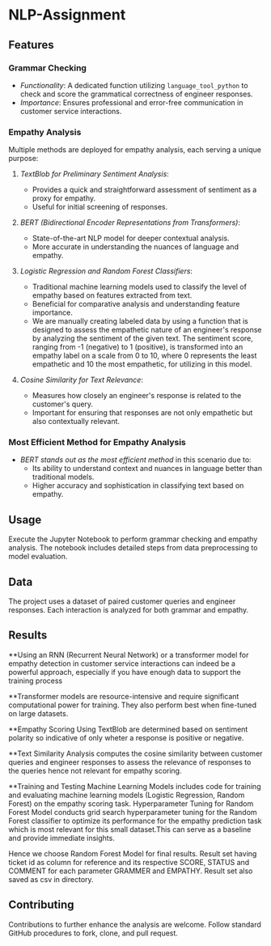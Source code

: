 # NLP-Assignment


## Features

### Grammar Checking
- *Functionality*: A dedicated function utilizing `language_tool_python` to check and score the grammatical correctness of engineer responses.
- *Importance*: Ensures professional and error-free communication in customer service interactions.

### Empathy Analysis
Multiple methods are deployed for empathy analysis, each serving a unique purpose:

1. *TextBlob for Preliminary Sentiment Analysis*: 
   - Provides a quick and straightforward assessment of sentiment as a proxy for empathy.
   - Useful for initial screening of responses.

2. *BERT (Bidirectional Encoder Representations from Transformers)*: 
   - State-of-the-art NLP model for deeper contextual analysis.
   - More accurate in understanding the nuances of language and empathy.

3. *Logistic Regression and Random Forest Classifiers*:
   - Traditional machine learning models used to classify the level of empathy based on features extracted from text.
   - Beneficial for comparative analysis and understanding feature importance.
   - We are manually creating labeled data by using a function that is designed to assess the empathetic nature of an            engineer's response by analyzing the sentiment of the given text. The sentiment score, ranging from -1 (negative) to 1       (positive), is transformed into  an empathy label on a scale from 0 to 10, where 0 represents the least empathetic and       10 the most empathetic, for utilizing in this model.

4. *Cosine Similarity for Text Relevance*:
   - Measures how closely an engineer's response is related to the customer's query.
   - Important for ensuring that responses are not only empathetic but also contextually relevant.

### Most Efficient Method for Empathy Analysis
- *BERT stands out as the most efficient method* in this scenario due to:
   - Its ability to understand context and nuances in language better than traditional models.
   - Higher accuracy and sophistication in classifying text based on empathy.

## Usage
Execute the Jupyter Notebook to perform grammar checking and empathy analysis. The notebook includes detailed steps from data preprocessing to model evaluation.

## Data
The project uses a dataset of paired customer queries and engineer responses. Each interaction is analyzed for both grammar and empathy.

## Results

**Using an RNN (Recurrent Neural Network) or a transformer model for empathy detection in customer service interactions can indeed be a powerful approach, especially if you have enough data to support the training process

**Transformer models are resource-intensive and require significant computational power for training. They also perform best when fine-tuned on large datasets.

**Empathy Scoring Using TextBlob are determined based on sentiment polarity so indicative of only wheter a response is positive or negative.

**Text Similarity Analysis computes the cosine similarity between customer queries and engineer responses to assess the relevance of responses to the queries hence not relevant for empathy scoring.

**Training and Testing Machine Learning Models includes code for training and evaluating machine learning models (Logistic Regression, Random Forest) on the empathy scoring task.
Hyperparameter Tuning for Random Forest Model conducts grid search hyperparameter tuning for the Random Forest classifier to optimize its performance for the empathy prediction task which is most relevant for this small dataset.This can serve as a baseline and provide immediate insights.

Hence we choose Random Forest Model for final results.
Result set having ticket id as column for reference and its respective SCORE, STATUS and COMMENT for each parameter GRAMMER and EMPATHY. Result set also saved as csv in directory.


## Contributing
Contributions to further enhance the analysis are welcome. Follow standard GitHub procedures to fork, clone, and pull request.
